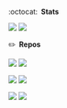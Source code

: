 :octocat:**&nbsp; Stats**  

[![](https://github-readme-stats.vercel.app/api?username=ZzzM&hide_border=true&count_private=true&hide_title=true&hide=contribs&text_color=777&bg_color=ffffff00)](https://github.com/ZzzM)
[![](https://github-readme-stats.vercel.app/api/top-langs/?username=ZzzM&exclude_repo=ZzzM,PWA,Hackintosh-MSI-B360M-MORTAR,ZzzM.github.io,Blog,QuantumultX&layout=compact&langs_count=6&hide_title=true&hide_border=true&text_color=777&bg_color=ffffff00)](https://github.com/ZzzM)

:pencil2:**&nbsp;  Repos**

[![](https://github-readme-stats.vercel.app/api/pin/?username=ZzzM&repo=CalendarX&hide_border=true&text_color=777&bg_color=ffffff00)](https://github.com/ZzzM/CalendarX)
[![](https://github-readme-stats.vercel.app/api/pin/?username=ZzzM&repo=HostsX&hide_border=true&text_color=777&bg_color=ffffff00)](https://github.com/ZzzM/HostsX)

[![](https://github-readme-stats.vercel.app/api/pin/?username=ZzzM&repo=Bingpaper&hide_border=true&text_color=777&bg_color=ffffff00)](https://github.com/ZzzM/Bingpaper)
[![](https://github-readme-stats.vercel.app/api/pin/?username=ZzzM&repo=Hackintosh-MSI-B360M-MORTAR&hide_border=true&text_color=777&bg_color=ffffff00)](https://github.com/ZzzM/Hackintosh-MSI-B360M-MORTAR)

[![](https://github-readme-stats.vercel.app/api/pin/?username=ZzzM&repo=Flutter-Movies&hide_border=true&text_color=777&bg_color=ffffff00)](https://github.com/ZzzM/Flutter-Movies)
[![](https://github-readme-stats.vercel.app/api/pin/?username=ZzzM&repo=React-Native-Movies&hide_border=true&text_color=777&bg_color=ffffff00)](https://github.com/ZzzM/React-Native-Movies)

